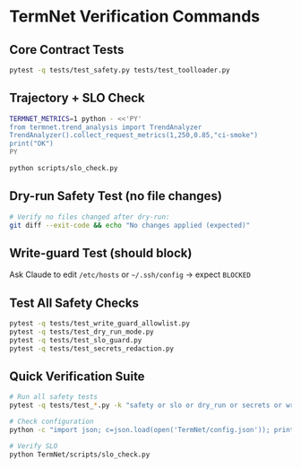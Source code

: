 # TermNet Verification Commands

## Core Contract Tests
```bash
pytest -q tests/test_safety.py tests/test_toolloader.py
```

## Trajectory + SLO Check
```bash
TERMNET_METRICS=1 python - <<'PY'
from termnet.trend_analysis import TrendAnalyzer
TrendAnalyzer().collect_request_metrics(1,250,0.85,"ci-smoke")
print("OK")
PY

python scripts/slo_check.py
```

## Dry-run Safety Test (no file changes)
```bash
# Verify no files changed after dry-run:
git diff --exit-code && echo "No changes applied (expected)"
```

## Write-guard Test (should block)
Ask Claude to edit `/etc/hosts` or `~/.ssh/config` → expect `BLOCKED`

## Test All Safety Checks
```bash
pytest -q tests/test_write_guard_allowlist.py
pytest -q tests/test_dry_run_mode.py
pytest -q tests/test_slo_guard.py
pytest -q tests/test_secrets_redaction.py
```

## Quick Verification Suite
```bash
# Run all safety tests
pytest -q tests/test_*.py -k "safety or slo or dry_run or secrets or write_guard"

# Check configuration
python -c "import json; c=json.load(open('TermNet/config.json')); print('✅ Config OK' if c['write_guardrails']['dry_run'] and c['model_config']['temperature']==0.3 else '❌ Config issues')"

# Verify SLO
python TermNet/scripts/slo_check.py
```